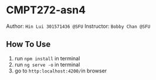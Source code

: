 # CMPT272-asn4

Author: `Hin Lui 301571436 @SFU`
Instructor: `Bobby Chan @SFU`

## How To Use

1. run `npm install` in terminal
2. run `ng serve -o` in terminal
3. go to `http:localhost:4200/`in browser